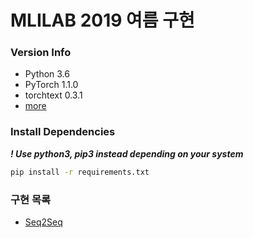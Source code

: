 # MLILAB 2019 여름 구현

### Version Info
- Python 3.6
- PyTorch 1.1.0
- torchtext 0.3.1
- [more](requirements.txt)

### Install Dependencies
***! Use python3, pip3 instead depending on your system***
```bash
pip install -r requirements.txt
```

### 구현 목록
- [Seq2Seq](seq2seq)
